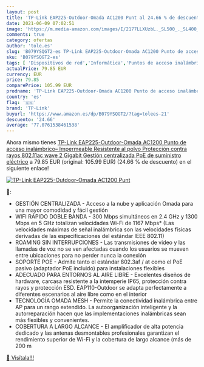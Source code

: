 ```yaml
---
layout: post
title: 'TP-Link EAP225-Outdoor-Omada AC1200 Punt al 24.66 % de descuento'
date: 2021-06-09 07:02:51
image: 'https://m.media-amazon.com/images/I/2177LLXUzbL._SL500_._SL400_.jpg'
comments: true
category: ofertas
author: 'tole.es'
slug: 'B079YSQGT2-es TP-Link EAP225-Outdoor-Omada AC1200 Punto de acceso...'
sku: 'B079YSQGT2-es'
tags: [ 'Dispositivos de red','Informática','Puntos de acceso inalámbrico','gigabit','tp-link', ]
actualPrice: 79.85 EUR
currency: EUR
price: 79.85
comparePrice: 105.99 EUR
prodname: 'TP-Link EAP225-Outdoor-Omada AC1200 Punto de acceso inalámbrico– Impermeable  Resistente al polvo  Protección contra rayos  802.11ac wave 2  Gigabit  Gestión centralizada  PoE de suministro eléctrico'
country: 'es'
flag: '🇪🇸'
brand: 'TP-Link'
buyurl: 'https://www.amazon.es/dp/B079YSQGT2/?tag=tolees-21'
descuento: '24.66'
average: '77.0761538461538'
---
```


Ahora mismo tienes [TP-Link EAP225-Outdoor-Omada AC1200 Punto de acceso inalámbrico– Impermeable  Resistente al polvo  Protección contra rayos  802.11ac wave 2  Gigabit  Gestión centralizada  PoE de suministro eléctrico](https://www.amazon.es/dp/B079YSQGT2/?tag=tolees-21) a 79.85 EUR (original: 105.99 EUR) (24.66 %  de descuento) en el siguiente enlace!

[![TP-Link EAP225-Outdoor-Omada AC1200 Punt](https://m.media-amazon.com/images/I/2177LLXUzbL._SL500_._SL400_.jpg)](https://www.amazon.es/dp/B079YSQGT2/?tag=tolees-21)

🔎:

- GESTIÓN CENTRALIZADA - Acceso a la nube y aplicación Omada para una mayor comodidad y fácil gestión
- WIFI RÁPIDO DOBLE BANDA - 300 Mbps simultáneos en 2.4 GHz y 1300 Mbps en 5 GHz totalizan velocidades Wi-Fi de 1167 Mbps* (Las velocidades máximas de señal inalámbrica son las velocidades físicas derivadas de las especificaciones del estándar IEEE 802.11)
- ROAMING SIN INTERRUPCIONES - Las transmisiones de video y las llamadas de voz no se ven afectadas cuando los usuarios se mueven entre ubicaciones para no perder nunca la conexión
- SOPORTE POE - Admite tanto el estándar 802.3af / at como el PoE pasivo (adaptador PoE incluido) para instalaciones flexibles
- ADECUADO PARA ENTORNOS AL AIRE LIBRE - Excelentes diseños de hardware, carcasa resistente a la intemperie IP65, protección contra rayos y protección ESD. EAP110-Outdoor se adapta perfectamente a diferentes escenarios al aire libre como en el interior
- TECNOLOGÍA OMADA MESH - Permite la conectividad inalámbrica entre AP para un rango extendido. La autoorganización inteligente y la autorreparación hacen que las implementaciones inalámbricas sean más flexibles y convenientes.
- COBERTURA A LARGO ALCANCE - El amplificador de alta potencia dedicado y las antenas desmontables profesionales garantizan el rendimiento superior de Wi-Fi y la cobertura de largo alcance (más de 200 m

[🛒 Visítala!!!](https://www.amazon.es/dp/B079YSQGT2/?tag=tolees-21)
